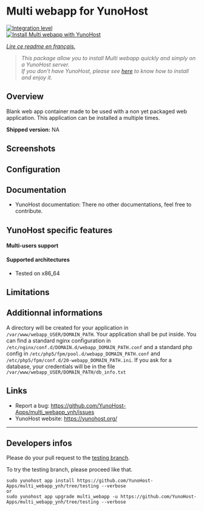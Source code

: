 # Multi webapp for YunoHost

[![Integration level](https://dash.yunohost.org/integration/multi_webapp.svg)](https://ci-apps.yunohost.org/jenkins/job/multi_webapp%20%28Community%29/lastBuild/consoleFull)  
[![Install Multi webapp with YunoHost](https://install-app.yunohost.org/install-with-yunohost.png)](https://install-app.yunohost.org/?app=multi_webapp)

*[Lire ce readme en français.](./README_fr.md)*

> *This package allow you to install Multi webapp quickly and simply on a YunoHost server.  
If you don't have YunoHost, please see [here](https://yunohost.org/#/install) to know how to install and enjoy it.*

## Overview

Blank web app container made to be used with a non yet packaged web application.
This application can be installed a multiple times.

**Shipped version:** NA

## Screenshots

## Configuration

## Documentation

 * YunoHost documentation: There no other documentations, feel free to contribute.

## YunoHost specific features

#### Multi-users support

#### Supported architectures

* Tested on x86_64

## Limitations

## Additionnal informations

A directory will be created for your application in `/var/www/webapp_USER/DOMAIN_PATH`. Your application shall be put inside.
You can find a standard nginx configuration in `/etc/nginx/conf.d/DOMAIN.d/webapp_DOMAIN_PATH.conf` and a standard php config in `/etc/php5/fpm/pool.d/webapp_DOMAIN_PATH.conf` and `/etc/php5/fpm/conf.d/20-webapp_DOMAIN_PATH.ini`.
If you ask for a database, your credentials will be in the file `/var/www/webapp_USER/DOMAIN_PATH/db_info.txt`

## Links

 * Report a bug: https://github.com/YunoHost-Apps/multi_webapp_ynh/issues
 * YunoHost website: https://yunohost.org/

---

Developers infos
----------------

Please do your pull request to the [testing branch](https://github.com/YunoHost-Apps/multi_webapp_ynh/tree/testing).

To try the testing branch, please proceed like that.
```
sudo yunohost app install https://github.com/YunoHost-Apps/multi_webapp_ynh/tree/testing --verbose
or
sudo yunohost app upgrade multi_webapp -u https://github.com/YunoHost-Apps/multi_webapp_ynh/tree/testing --verbose
```
